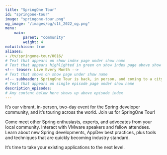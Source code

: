 ```yaml
---
title: "SpringOne Tour"
id: "springone-tour"
image: "springone-tour.png"
og_image: "/images/og/s1t_2022_og.png"
menu:
    main:
        parent: "community"
        weight: 4
notwitchicon: true
aliases:
- /tv/springone-tour/0016/
# Text that appears on show index page under show name
# Text that appears highlighted in green on show index page above show name
<!-- teaser: Live Every Month -->
# Text that shows on show page under show name
<!-- subheader: SpringOne Tour is back, in person, and coming to a city near you! -->
# Text that appears on single episode page under show name
description_episodes:
# Any content below here shows up above episode index
---
```


It’s our vibrant, in-person, two-day event for the Spring developer community, and it’s touring across the world. Join us for SpringOne Tour!

Come meet other Spring enthusiasts, experts, and advocates from your local community. Interact with VMware speakers and fellow attendees. Learn about new Spring developments, AppDev best practices, plus tools and techniques that are quickly becoming industry standard.

It’s time to take your existing applications to the next level.
